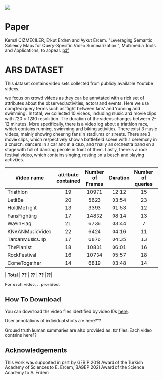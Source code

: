 ![](teaserV8.png)

# Paper
Kemal CIZMECILER, Erkut Erdem and Aykut Erdem. "Leveraging Semantic Saliency Maps for Query-Specific Video Summarization ", Multimedia Tools and Applications, to appear.
[pdf](https://vision.cs.hacettepe.edu.tr/publication/fulltext/?.pdf)

# ARS DATASET
This dataset contains video sets collected from publicly available Youtube videos. 

we focus on crowd videos as they can be annotated with a rich set of attributes about the observed activities, actors and events. Here we use complex query terms such as ‘fight between fans’ and ‘running and swimming’. In total, we collected 10 videos, including music and movie clips with 720 × 1280 resolution. The duration of the videos changes
between 2-12 minutes. More specifically, there is a video log about a triathlon race, which contains running, swimming and biking activities. There exist 3 music videos, mainly showing cheering fans in stadiums or streets. There are 3 movie clips, which respectively show a battlefield scene with a ceremony in a church, dancers in a car and in a club, and finally an orchestra band on a stage with full of dancing people in front of them. Lastly, there is a rock festival video, which contains singing, resting on a beach and playing activities.



| Video name | attribute contained | Number of Frames | Duration | Number of queries | Shots Contained 
|-------------|:---------------:|:--------------------:|:----------------:|:----------------:|:----------------:|
| Triathlon   | 19            | 10971                  | 12:12            |15|  82|
| LetItBe   | 20              | 5623                  | 03:54            |23|  75|
| HoldMeTight   | 13              | 3393                  | 01:53            |12| 37|
| FansFighting   | 17             | 14832                  | 08:14            |13|  48|
| WavinFlag   | 21             | 6736                  | 03:44            |7|  45|
| KNAANMusicVideo   | 22             | 6424                  | 04:16            |11|  70|
| TarkanMusicClip   | 17             | 6876                  | 04:35            |13| 81|
| ThePianist   | 18             | 10831                  | 06:01            |16|  59|
| RockFestival   | 16             | 10734                  | 05:57            |18|  42|
| ComeTogether   | 14             | 6819                  | 03:48            |14|  38|

| **Total**   | **??**         | **??**             | **??**       |**??**|

For each video, .. provided.

## How To Download

You can download the video files identified by video IDs [here](??).



 

User annotations of individual shots are here???

Ground truth human summaries are also provided as *.txt* files. Each video contains here??


## Acknowledgements

This work was supported in part by GEBIP 2018 Award of the Turkish Academy of Sciences to E. Erdem, BAGEP 2021 Award of the Science Academy to A. Erdem.

